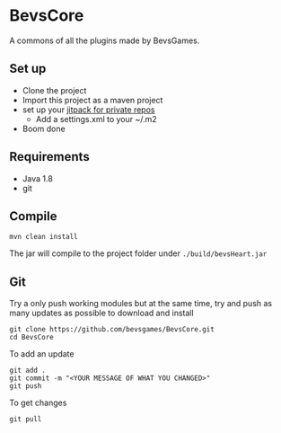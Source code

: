# BevsCore
A commons of all the plugins made by BevsGames.

## Set up
* Clone the project
* Import this project as a maven project
* set up your [jitpack for private repos](https://jitpack.io/private)
	* Add a settings.xml to your ~/.m2
* Boom done

## Requirements
* Java 1.8
* git

## Compile
```
mvn clean install
```

The jar will compile to the project folder under 
```./build/bevsHeart.jar```

## Git
Try a only push working modules but at the same time, try and push as many updates as possible
to download and install
```
git clone https://github.com/bevsgames/BevsCore.git
cd BevsCore
```

To add an update
```
git add .
git commit -m "<YOUR MESSAGE OF WHAT YOU CHANGED>"
git push
```

To get changes
```
git pull
```

